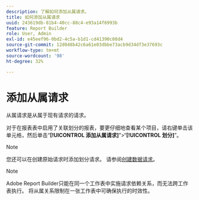 ```yaml
---
description: 了解如何添加从属请求。
title: 如何添加从属请求
uuid: 243619db-81b4-40cc-88c4-e93a14f6993b
feature: Report Builder
role: User, Admin
exl-id: e45eef96-0bd2-4c5a-b1d1-cd41390c08d4
source-git-commit: 12d048b42c6a61e03dbbe73acb9d34df3e37693c
workflow-type: tm+mt
source-wordcount: '98'
ht-degree: 32%

---
```


# 添加从属请求

从属请求是从属于现有请求的请求。

对于在报表表中启用了关联划分的报表，要更仔细地查看某个项目，请右键单击该单元格，然后单击“**[!UICONTROL 添加从属请求]**”>“**[!UICONTROL 划分]**”。

>[!NOTE]
>
>您还可以在创建原始请求时添加划分请求。 请参阅[创建数据请求](/help/analyze/legacy-report-builder/data-requests/t-create-a-data-request.md)。

>[!NOTE]
>
>Adobe Report Builder只能在同一个工作表中实施请求依赖关系，而无法跨工作表执行。 将从属关系限制在一张工作表中可确保执行的时效性。

